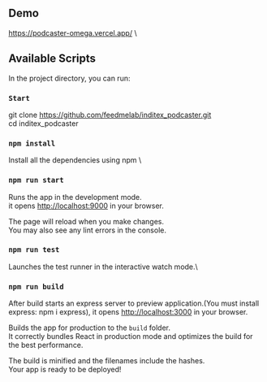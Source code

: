 ## Demo

https://podcaster-omega.vercel.app/ \

## Available Scripts

In the project directory, you can run:

### `Start`

git clone https://github.com/feedmelab/inditex_podcaster.git \
cd inditex_podcaster

### `npm install`

Install all the dependencies using npm \

### `npm run start`

Runs the app in the development mode.\
it opens [http://localhost:9000](http://localhost:9000) in your browser.

The page will reload when you make changes.\
You may also see any lint errors in the console.

### `npm run test`

Launches the test runner in the interactive watch mode.\

### `npm run build`

After build starts an express server to preview application.(You must install express: npm i express),
it opens [http://localhost:3000](http://localhost:3000) in your browser.

Builds the app for production to the `build` folder.\
It correctly bundles React in production mode and optimizes the build for the best performance.

The build is minified and the filenames include the hashes.\
Your app is ready to be deployed!
